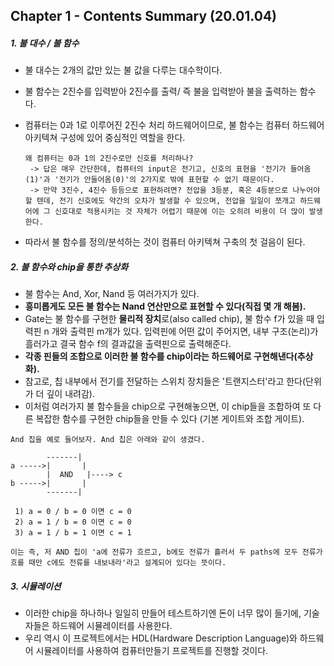## Chapter 1 - Contents Summary (20.01.04)



<Contents Summary>

##### 1. 불 대수 / 불 함수

- 불 대수는 2개의 값만 있는 불 값을 다루는 대수학이다.

- 불 함수는 2진수를 입력받아 2진수를 출력/ 즉 불을 입력받아 불을 출력하는 함수다.

- 컴퓨터는 0과 1로 이루어진 2진수 처리 하드웨어이므로, 불 함수는 컴퓨터 하드웨어 아키텍쳐 구성에 있어 중심적인 역할을 한다.

  ```
  왜 컴퓨터는 0과 1의 2진수로만 신호를 처리하나?
   -> 답은 매우 간단한데, 컴퓨터의 input은 전기고, 신호의 표현을 '전기가 들어옴(1)'과 '전기가 안들어옴(0)'의 2가지로 밖에 표현할 수 없기 때문이다. 
   -> 만약 3진수, 4진수 등등으로 표현하려면? 전압을 3등분, 혹은 4등분으로 나누어야 할 텐데, 전기 신호에도 약간의 오차가 발생할 수 있으며, 전압을 일일이 쪼개고 하드웨어에 그 신호대로 적용시키는 것 자체가 어렵기 때문에 이는 오히려 비용이 더 많이 발생한다.
  ```

  

- 따라서 불 함수를 정의/분석하는 것이 컴퓨터 아키텍쳐 구축의 첫 걸음이 된다.

  

##### 2. 불 함수와 chip을 통한 추상화

- 불 함수는 And, Xor, Nand 등 여러가지가 있다.
- **흥미롭게도 모든 불 함수는 Nand 연산만으로 표현할 수 있다(직접 몇 개 해봄).**
- Gate는 불 함수를 구현한 **물리적 장치**로(also called chip), 불 함수 f가 있을 때 입력핀 n 개와 출력핀 m개가 있다. 입력핀에 어떤 값이 주어지면, 내부 구조(논리)가 흘러가고 결국 함수 f의 결과값을 출력핀으로 출력해준다.
- **각종 핀들의 조합으로 이러한 불 함수를 chip이라는 하드웨어로 구현해낸다(추상화).**
- 참고로, 칩 내부에서 전기를 전달하는 스위치 장치들은 '트랜지스터'라고 한다(단위가 더 깊이 내려감).
- 이처럼 여러가지 불 함수들을 chip으로 구현해놓으면, 이 chip들을 조합하여 또 다른 복잡한 함수를 구현한 chip들을 만들 수 있다 (기본 게이트와 조합 게이트).

```
And 칩을 예로 들어보자. And 칩은 아래와 같이 생겼다.

		-------|
a ----->|		|
		|  AND	 |----> c
b ----->|		|
		-------|

 1) a = 0 / b = 0 이면 c = 0
 2) a = 1 / b = 0 이면 c = 0
 3) a = 1 / b = 1 이면 c = 1
 
이는 즉, 저 AND 칩이 'a에 전류가 흐르고, b에도 전류가 흘러서 두 paths에 모두 전류가 흐를 때만 c에도 전류를 내보내라'라고 설계되어 있다는 뜻이다.
```



##### 3.  시뮬레이션

- 이러한 chip을 하나하나 일일히 만들어 테스트하기엔 돈이 너무 많이 들기에, 기술자들은 하드웨어 시뮬레이터를 사용한다.
- 우리 역시 이 프로젝트에서는 HDL(Hardware Description Language)와 하드웨어 시뮬레이터를 사용하여 컴퓨터만들기 프로젝트를 진행할 것이다.